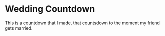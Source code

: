 # Wedding Countdown
This is a countdown that I made, that countsdown to the moment my friend gets married.